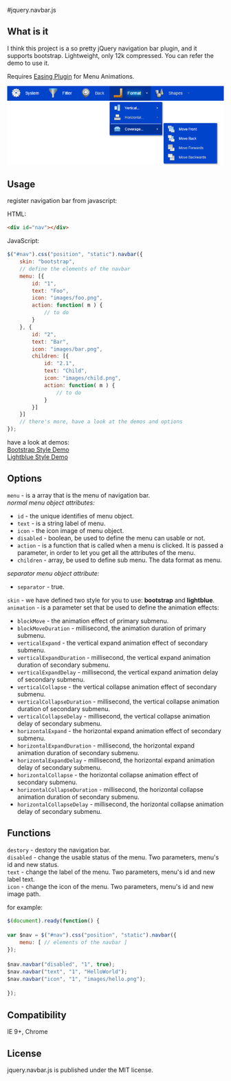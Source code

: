 #jquery.navbar.js

## What is it
I think this project is a so pretty jQuery navigation bar plugin, and it supports bootstrap. Lightweight, only 12k compressed. You can refer the demo to use it.  
  
Requires [Easing Plugin](http://gsgd.co.uk/sandbox/jquery/easing/) for Menu Animations.  
  
![screenshot](./demo/images/screenshot.png "jquery.navbar.js")

## Usage
register navigation bar from javascript:  

HTML:
```html  
<div id="nav"></div>
```
JavaScript:
```js 
$("#nav").css("position", "static").navbar({
    skin: "bootstrap",
    // define the elements of the navbar
    menu: [{
        id: "1",
        text: "Foo",
        icon: "images/foo.png",
        action: function( m ) {
            // to do
        }
    }, {
        id: "2",
        text: "Bar",
        icon: "images/bar.png",
        children: [{
            id: "2.1",
            text: "Child",
            icon: "images/child.png",
            action: function( m ) {
                // to do
            }
        }]
    }]
    // there's more, have a look at the demos and options
});
```  
have a look at demos:  
[Bootstrap Style Demo](http://htmlpreview.github.io/?https://github.com/zhaodabao/jquery.navbar.js/master/demo/demo.html)  
[Lightblue Style Demo](http://htmlpreview.github.io/?https://github.com/zhaodabao/jquery.navbar.js/master/demo/demo2.html)

## Options
`menu` - is a array that is the menu of navigation bar.  
*normal menu object attributes:*  
  - `id` - the unique identifies of menu object.
  - `text` - is a string label of menu.
  - `icon` - the icon image of menu object.
  - `disabled` - boolean, be used to define the menu can usable or not.
  - `action` - is a function that is called when a menu is clicked. It is passed a parameter, in order to let you get all the attributes of the menu.
  - `children` - array, be used to define sub menu. The data format as menu.  
  
*separator menu object attribute:*  
  - `separator` - true.

`skin` - we have defined two style for you to use: **bootstrap** and **lightblue**.  
`animation` - is a parameter set that be used to define the animation effects:
  - `blockMove` - the animation effect of primary submenu.
  - `blockMoveDuration` - millisecond, the animation duration of primary submenu.
  - `verticalExpand` - the vertical expand animation effect of secondary submenu.
  - `verticalExpandDuration` - millisecond, the vertical expand animation duration of secondary submenu.
  - `verticalExpandDelay` - millisecond, the vertical expand animation delay of secondary submenu.
  - `verticalCollapse` - the vertical collapse animation effect of secondary submenu.
  - `verticalCollapseDuration` - millisecond, the vertical collapse animation duration of secondary submenu.
  - `verticalCollapseDelay` - millisecond, the vertical collapse animation delay of secondary submenu.
  - `horizontalExpand` - the horizontal expand animation effect of secondary submenu.
  - `horizontalExpandDuration` - millisecond, the horizontal expand animation duration of secondary submenu.
  - `horizontalExpandDelay` - millisecond, the horizontal expand animation delay of secondary submenu.
  - `horizontalCollapse` - the horizontal collapse animation effect of secondary submenu.
  - `horizontalCollapseDuration` - millisecond, the horizontal collapse animation duration of secondary submenu.
  - `horizontalCollapseDelay` - millisecond, the horizontal collapse animation delay of secondary submenu.

## Functions
`destory` - destory the navigation bar.  
`disabled` - change the usable status of the menu. Two parameters, menu's id and new status.  
`text` - change the label of the menu. Two parameters, menu's id and new label text.  
`icon` - change the icon of the menu. Two parameters, menu's id and new image path.

for example:  
```js 
$(document).ready(function() {

var $nav = $("#nav").css("position", "static").navbar({
    menu: [ // elements of the navbar ]
});

$nav.navbar("disabled", "1", true);
$nav.navbar("text", "1", "HelloWorld");
$nav.navbar("icon", "1", "images/hello.png");

});
```

## Compatibility
IE 9+, Chrome

## License
jquery.navbar.js is published under the MIT license.
